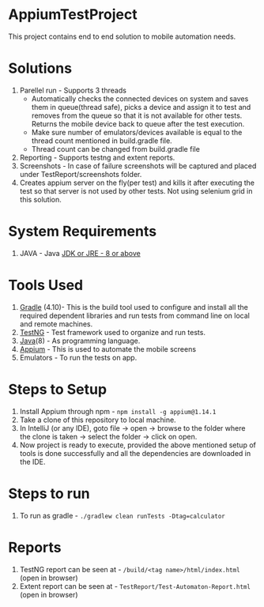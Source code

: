 # AppiumTestProject
This project contains end to end solution to mobile automation needs.

# Solutions 
1. Parellel run - Supports 3 threads 
      - Automatically checks the connected devices on system and saves them in queue(thread safe), picks a device and assign it to test and removes from the queue so that it is not available for other tests. Returns the mobile device back to queue after the test execution.
      - Make sure number of emulators/devices available is equal to the thread count mentioned in build.gradle file.
      - Thread count can be changed from build.gradle file
2. Reporting - Supports testng and extent reports.
3. Screenshots - In case of failure screenshots will be captured and placed under TestReport/screenshots folder.
4. Creates appium server on the fly(per test) and kills it after executing the test so that server is not used by other tests. Not using selenium grid in this solution.

# System Requirements

1. JAVA - Java [JDK or JRE - 8 or above](https://www.oracle.com/technetwork/java/javase/downloads/index.html)

# Tools Used
1. [Gradle](https://gradle.org/) (4.10)- This is the build tool used to configure and install all the required dependent libraries and run tests from command line on local and remote machines.
2. [TestNG](https://testng.org/doc/index.html) - Test framework used to organize and run tests.
3. [Java](https://www.java.com/en/)(8) - As programming language.
4. [Appium](http://appium.io/) - This is used to automate the mobile screens
5. Emulators - To run the tests on app.

# Steps to Setup
1. Install Appium through npm - `npm install -g appium@1.14.1`
2. Take a clone of this repository to local machine.
3. In IntelliJ (or any IDE), goto file -> open -> browse to the folder where the clone is taken -> select the folder -> click on open.
4. Now project is ready to execute, provided the above mentioned setup of tools is done successfully and all the dependencies are downloaded in the IDE.

# Steps to run
1. To run as gradle - `./gradlew clean runTests -Dtag=calculator`

# Reports 
1. TestNG report can be seen at - `/build/<tag name>/html/index.html` (open in browser)
2. Extent report can be seen at - `TestReport/Test-Automaton-Report.html` (open in browser)

